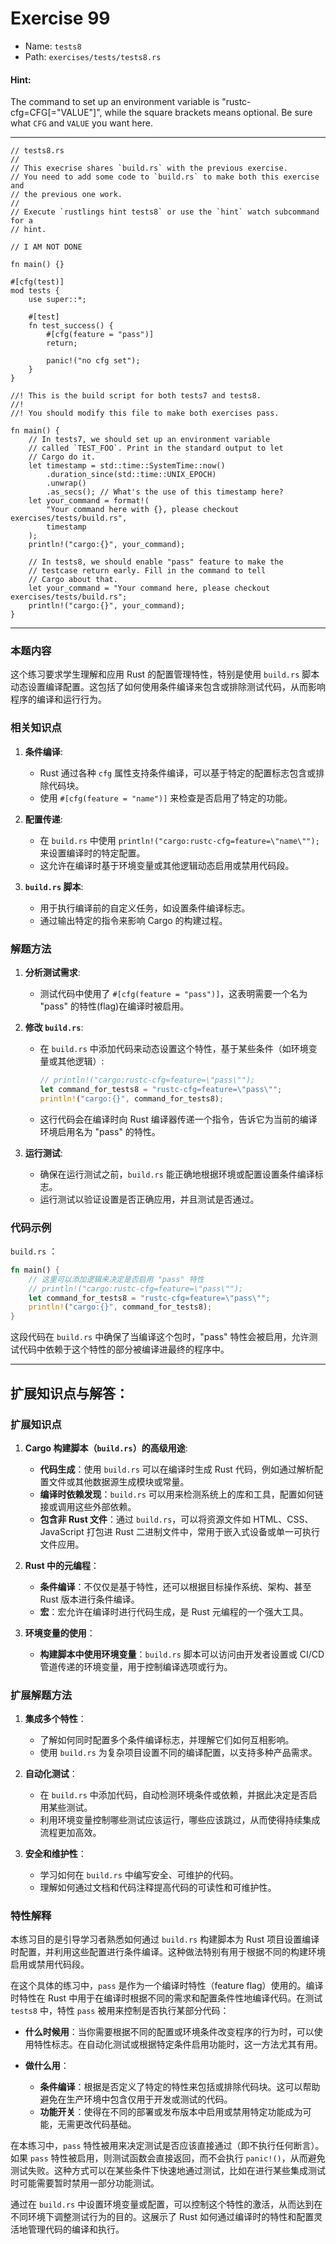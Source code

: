 # Exercise 99

- Name: ```tests8```
- Path: ```exercises/tests/tests8.rs```
#### Hint: 

The command to set up an environment variable is "rustc-cfg=CFG[="VALUE"]", while
the square brackets means optional. Be sure what `CFG` and `VALUE` you want here.


---

```rust,editable
// tests8.rs
//
// This execrise shares `build.rs` with the previous exercise.
// You need to add some code to `build.rs` to make both this exercise and
// the previous one work.
//
// Execute `rustlings hint tests8` or use the `hint` watch subcommand for a
// hint.

// I AM NOT DONE

fn main() {}

#[cfg(test)]
mod tests {
    use super::*;

    #[test]
    fn test_success() {
        #[cfg(feature = "pass")]
        return;

        panic!("no cfg set");
    }
}
```
```rust,editable
//! This is the build script for both tests7 and tests8.
//!
//! You should modify this file to make both exercises pass.

fn main() {
    // In tests7, we should set up an environment variable
    // called `TEST_FOO`. Print in the standard output to let
    // Cargo do it.
    let timestamp = std::time::SystemTime::now()
        .duration_since(std::time::UNIX_EPOCH)
        .unwrap()
        .as_secs(); // What's the use of this timestamp here?
    let your_command = format!(
        "Your command here with {}, please checkout exercises/tests/build.rs",
        timestamp
    );
    println!("cargo:{}", your_command);

    // In tests8, we should enable "pass" feature to make the
    // testcase return early. Fill in the command to tell
    // Cargo about that.
    let your_command = "Your command here, please checkout exercises/tests/build.rs";
    println!("cargo:{}", your_command);
}
```
---

### 本题内容

这个练习要求学生理解和应用 Rust 的配置管理特性，特别是使用 `build.rs` 脚本动态设置编译配置。这包括了如何使用条件编译来包含或排除测试代码，从而影响程序的编译和运行行为。

### 相关知识点

1. **条件编译**:
   - Rust 通过各种 `cfg` 属性支持条件编译，可以基于特定的配置标志包含或排除代码块。
   - 使用 `#[cfg(feature = "name")]` 来检查是否启用了特定的功能。

2. **配置传递**:
   - 在 `build.rs` 中使用 `println!("cargo:rustc-cfg=feature=\"name\"");` 来设置编译时的特定配置。
   - 这允许在编译时基于环境变量或其他逻辑动态启用或禁用代码段。

3. **`build.rs` 脚本**:
   - 用于执行编译前的自定义任务，如设置条件编译标志。
   - 通过输出特定的指令来影响 Cargo 的构建过程。

### 解题方法

1. **分析测试需求**:
   - 测试代码中使用了 `#[cfg(feature = "pass")]`，这表明需要一个名为 "pass" 的特性(flag)在编译时被启用。

2. **修改 `build.rs`**:
   - 在 `build.rs` 中添加代码来动态设置这个特性，基于某些条件（如环境变量或其他逻辑）:
     ```rust
     // println!("cargo:rustc-cfg=feature=\"pass\"");
     let command_for_tests8 = "rustc-cfg=feature=\"pass\"";
     println!("cargo:{}", command_for_tests8);
     ```
   - 这行代码会在编译时向 Rust 编译器传递一个指令，告诉它为当前的编译环境启用名为 "pass" 的特性。
   
3. **运行测试**:
   - 确保在运行测试之前，`build.rs` 能正确地根据环境或配置设置条件编译标志。
   - 运行测试以验证设置是否正确应用，并且测试是否通过。

### 代码示例

 `build.rs` ：

```rust
fn main() {
    // 这里可以添加逻辑来决定是否启用 "pass" 特性
    // println!("cargo:rustc-cfg=feature=\"pass\"");
    let command_for_tests8 = "rustc-cfg=feature=\"pass\"";
    println!("cargo:{}", command_for_tests8);
}
```

这段代码在 `build.rs` 中确保了当编译这个包时，"pass" 特性会被启用，允许测试代码中依赖于这个特性的部分被编译进最终的程序中。


---

## 扩展知识点与解答：

### 扩展知识点

1. **Cargo 构建脚本（`build.rs`）的高级用途**:
   - **代码生成**：使用 `build.rs` 可以在编译时生成 Rust 代码，例如通过解析配置文件或其他数据源生成模块或常量。
   - **编译时依赖发现**：`build.rs` 可以用来检测系统上的库和工具，配置如何链接或调用这些外部依赖。
   - **包含非 Rust 文件**：通过 `build.rs`，可以将资源文件如 HTML、CSS、JavaScript 打包进 Rust 二进制文件中，常用于嵌入式设备或单一可执行文件应用。

2. **Rust 中的元编程**：
   - **条件编译**：不仅仅是基于特性，还可以根据目标操作系统、架构、甚至 Rust 版本进行条件编译。
   - **宏**：宏允许在编译时进行代码生成，是 Rust 元编程的一个强大工具。

3. **环境变量的使用**：
   - **构建脚本中使用环境变量**：`build.rs` 脚本可以访问由开发者设置或 CI/CD 管道传递的环境变量，用于控制编译选项或行为。

### 扩展解题方法

1. **集成多个特性**：
   - 了解如何同时配置多个条件编译标志，并理解它们如何互相影响。
   - 使用 `build.rs` 为复杂项目设置不同的编译配置，以支持多种产品需求。

2. **自动化测试**：
   - 在 `build.rs` 中添加代码，自动检测环境条件或依赖，并据此决定是否启用某些测试。
   - 利用环境变量控制哪些测试应该运行，哪些应该跳过，从而使得持续集成流程更加高效。

3. **安全和维护性**：
   - 学习如何在 `build.rs` 中编写安全、可维护的代码。
   - 理解如何通过文档和代码注释提高代码的可读性和可维护性。

### 特性解释

本练习目的是引导学习者熟悉如何通过 `build.rs` 构建脚本为 Rust 项目设置编译时配置，并利用这些配置进行条件编译。这种做法特别有用于根据不同的构建环境启用或禁用代码段。

在这个具体的练习中，`pass` 是作为一个编译时特性（feature flag）使用的。编译时特性在 Rust 中用于在编译时根据不同的需求和配置条件性地编译代码。在测试 `tests8` 中，特性 `pass` 被用来控制是否执行某部分代码：

- **什么时候用**：当你需要根据不同的配置或环境条件改变程序的行为时，可以使用特性标志。在自动化测试或根据特定条件启用功能时，这一方法尤其有用。

- **做什么用**：
  - **条件编译**：根据是否定义了特定的特性来包括或排除代码块。这可以帮助避免在生产环境中包含仅用于开发或测试的代码。
  - **功能开关**：使得在不同的部署或发布版本中启用或禁用特定功能成为可能，无需更改代码基础。

在本练习中，`pass` 特性被用来决定测试是否应该直接通过（即不执行任何断言）。如果 `pass` 特性被启用，则测试函数会直接返回，而不会执行 `panic!()`，从而避免测试失败。这种方式可以在某些条件下快速地通过测试，比如在进行某些集成测试时可能需要暂时禁用一部分功能测试。

通过在 `build.rs` 中设置环境变量或配置，可以控制这个特性的激活，从而达到在不同环境下调整测试行为的目的。这展示了 Rust 如何通过编译时的特性和配置灵活地管理代码的编译和执行。
